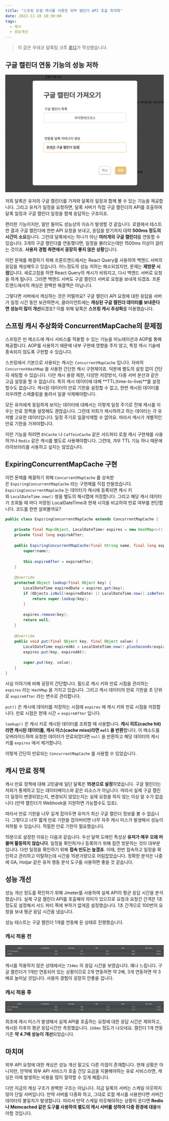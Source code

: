 ```yaml
---
title: "스프링 로컬 캐시를 사용한 외부 캘린더 API 호출 최적화"
date: 2022-11-10 18:30:00
tags:
  - 캐시
  - 성능개선
---
```


> 이 글은 우테코 달록팀 크루 [후디](https://github.com/devHudi)가 작성했습니다.

## 구글 캘린더 연동 기능의 성능 저하

![](./1.png)

저희 달록은 유저의 구글 캘린더를 가져와 달록의 일정과 함께 볼 수 있는 기능을 제공합니다. 그리고 유저가 일정을 요청하면, 달록 서버가 직접 구글 캘린더의 API를 호출하여 달록 일정과 구글 캘린더 일정을 함께 응답하는 구죠이죠.

편리한 기능이지만, 말만 들어도 성능상의 이슈가 발생할 것 같습니다. 로컬에서 테스트한 결과 구글 캘린더에 한번 API 요청을 보내고, 응답을 받기까지 대략 **500ms 정도의 시간이 소요**됩니다. 그런데 달록에서는 하나가 아닌 **여러개의 구글 캘린더**를 연동할 수 있습니다. 3개의 구글 캘린더를 연동했다면, 일정을 불러오는데만 1500ms 이상이 걸리는 것이죠. **사용자 경험 측면에서 굉장히 좋지 않은 상황**입니다.

이런 문제를 해결하기 위해 프론트엔드에서는 React Query를 사용하여 백엔드 서버의 응답을 캐싱해두고 있습니다. 어느정도의 성능 저하는 해소되었지만, 문제는 **재방문 시점**입니다. 새로고침을 하면 React Query의 캐시가 비워지고, 다시 백엔드 서버로 요청을 하게 됩니다. 그러면 백엔드 서버도 구글 캘린더 서버로 요청을 보내게 되겠죠. 프론트엔드에서의 캐싱은 완벽한 해결책은 아닙니다.

그렇다면 서버에서 캐싱하는 것은 어떨까요? 구글 캘린더 API 요청에 대한 응답을 서버가 일정 시간 동안 보관하면서, 클라이언트에는 **캐싱된 구글 캘린더 데이터를 보내준다면 성능이 많이 개선**되겠죠? 이를 위해 달록은 **스프링 캐시 추상화**를 이용했습니다.

## 스프링 캐시 추상화와 ConcurrentMapCache의 문제점

스프링은 빈 메소드에 캐시 서비스를 적용할 수 있는 기능을 어노테이션과 AOP를 통해 제공합니다. AOP를 사용하기 때문에 내부 구현에 영향을 주지 않고, 특정 캐시 기술에 종속되지 않도록 구현할 수 있습니다.

스프링에서 기본으로 사용되는 캐시는 `ConcurrentMapCache` 입니다. 자바의 `ConcurrentHashMap` 을 사용한 간단한 캐시 구현체이죠. 덕분에 별도의 설정 없이 간단히 세팅할 수 있습니다. 다만 캐시 용량 제한, 다양한 저장방식, 다중 서버 분산과 같은 고급 설정을 할 수 없습니다. 특히 캐시 데이터에 대해 **TTL(time-to-live)**를 설정할수도 없습니다. 캐시된 데이터의 만료 기한을 설정할 수 없고, 한번 캐시된 데이터를 지우려면 스케줄링을 돌려서 일괄 삭제해야합니다.

모든 유저에게 동일하게 보이는 데이터에 대해서는 이렇게 일정 주기로 전체 캐시를 지우는 만료 정책을 설정해도 괜찮습니다. 그런데 저희가 캐시하려고 하는 데이터는 각 유저별 고유한 데이터입니다. 일정 주기로 일괄삭제할 수 없어요. 따라서 캐시가 개별적인 만료 기한을 가져야합니다.

이런 기능을 하려면 `EhCache` 나 `CaffeinCache` 같은 서드파티 로컬 캐시 구현체를 사용하거나 `Redis` 같은 캐시를 별도로 사용해야합니다. 그런데, 겨우 TTL 기능 하나 때문에 라이브러리를 사용하고 싶지는 않았습니다.

## ExpiringConcurrentMapCache 구현

이런 문제를 해결하기 위해 `ConcurrentMapCache` 를 상속받은 `ExpiringConcurrentMapCache` 라는 구현체를 직접 만들었습니다. `ExpiringConcurrentMapCache` 는 데이터가 캐시에 등록되면 캐시 키와 `LocalDateTime.now()` 쌍을 별도의 해시맵에 저장합니다. 그리고 해당 캐시 데이터가 조회될 때 마다 저장된 LocalDateTime과 현재 시각을 비교하여 만료 여부를 판단합니다. 코드를 한번 살펴볼까요?

```java
public class ExpiringConcurrentMapCache extends ConcurrentMapCache {

    private final Map<Object, LocalDateTime> expires = new HashMap<>();
    private final long expireAfter;

    public ExpiringConcurrentMapCache(final String name, final long expireAfter) {
        super(name);

        this.expireAfter = expireAfter;
    }

    @Override
    protected Object lookup(final Object key) {
        LocalDateTime expiredDate = expires.get(key);
        if (Objects.isNull(expiredDate) || LocalDateTime.now().isBefore(expiredDate)) {
            return super.lookup(key);
        }

        expires.remove(key);
        return null;
    }

    @Override
    public void put(final Object key, final Object value) {
        LocalDateTime expiredAt = LocalDateTime.now().plusSeconds(expireAfter);
        expires.put(key, expiredAt);

        super.put(key, value);
    }
}
```

사실 이야기에 비해 굉장히 간단합니다. 필드로 캐시 키와 만료 시점을 관리하는 `expires` 라는 `HashMap` 을 가지고 있습니다. 그리고 캐시 데이터의 만료 기한을 초 단위로 `expireAfter` 라는 변수로 관리합니다.

`put()` 은 캐시에 데이터를 저장하는 시점에 `expires` 에 캐시 키와 만료 시점을 저장합니다. 만료 시점은 현재 시간 + `expireAfter` 입니다.

`lookup()` 은 캐시 키로 캐시된 데이터를 조회할 때 사용합니다. **캐시 히트(cache hit)라면 캐시된 데이터를, 캐시 미스(cache miss)라면 `null` 을 반환**합니다. 이 메소드를 오버라이드하여 요청한 데이터가 만료되었다면 `null` 을 반환하고 해당 데이터의 캐시 키를 `expires` 에서 제거합니다.

이렇게 간단히 만료되는 `ConcurrentMapCache` 를 사용할 수 있었습니다.

## 캐시 만료 정책

캐시 만료 정책에 대해 고민끝에 일단 달록은 **15분으로 설정**하였습니다. 구글 캘린더는 저희가 통제하고 있는 데이터베이스와 같은 리소스가 아닙니다. 따라서 실제 구글 캘린더 일정이 변경되었는지, 변경되지 않았는지는 실제 요청을 하지 않는 이상 알 수가 없습니다 (만약 캘린더가 Webhook을 지원하면 가능할수도 있죠).

따라서 만료 기한을 너무 길게 잡아두면 유저가 최신 구글 캘린더 정보를 볼 수 없습니다. 그렇다고 너무 짧게 만료 기한을 잡아버리면 너무 자주 캐시 미스가 발생해서 성능이 저하될 수 있습니다. 적절한 만료 기한이 필요했습니다.

15분으로 설정한 이유는 다음과 같습니다. 우선 달력 도메인 특성상 **유저가 매우 오래 머물며 활동하지 않습니다**. 일정을 확인하거나 등록하기 위해 잠깐 방문하는 것이 대부분입니다. 다만 일정을 확인하기 위해 **접속 빈도는 높겠죠**. 이때, 한번 접속하고 일정을 확인하고 관리하고 이탈하는데 시간을 15분가량으로 어림잡았습니다. 정확한 분석은 나중에 GA, Hotjar 같은 유저 행동 분석 도구를 사용하면 좋을 것 같습니다.

## 성능 개선

성능 개선 정도를 확인하기 위해 Jmeter를 사용하여 실제 API의 평균 응답 시간을 분석했습니다. 실제 구글 캘린더 API를 호출해야 의미가 있으므로 요청과 요청간 간격은 1초정도로 설정해서 서드 파티 쪽에 부하가 없게끔 설정했습니다. 1초 간격으로 100번의 요청을 보내 평균 응답 시간을 냈습니다.

성능 테스트는 구글 캘린더 1개를 연동해 둔 상태로 진행했습니다.

### 캐시 적용 전

![](./2.png)

캐시를 적용하지 않은 상태에서는 `734ms` 의 응답 시간을 보였습니다. 꽤나 느립니다. 구글 캘린더가 1개만 연동되어 있는 상황이므로 2개 연동하면 약 2배, 3개 연동하면 약 3배로 늘어날 것입니다. 사용자 경험이 굉장히 안좋을 겁니다.

### 캐시 적용 후

![](./3.png)

최초에 캐시 미스가 발생해서 실제 API를 호출하는 요청에 대한 응답 시간은 제외하고, 캐시된 이후의 평균 응답시간만 측정했습니다. `156ms` 정도가 나오네요. 캘린더 1개 연동 기준 **약 4.7배 성능이 개선**되었습니다.

## 마치며

외부 API 요청에 대한 캐싱은 성능 개선 말고도 다른 이점이 존재합니다. 현재 상황은 아니지만, 만약에 외부 API 서비스가 호출 건당 요금을 지불해야하는 유료 서비스라면, 캐싱은 이때 발생하는 비용을 많이 절약할 수 있게 해줍니다.

다만 지금의 캐싱 구조가 완벽한 구조는 아닙니다. 지금 달록의 서버는 스케일 아웃하지 않아 단일 서버입니다. 만약 서버를 다중화 하고, 그대로 로컬 캐시를 사용한다면 서버간 데이터의 불일치가 발생합니다. 따라서 만약 스케일 아웃해야하는 상황이 온다면 **Redis나 Memcached 같은 도구를 사용하여 별도의 캐시 서버를 성하여 다중 환경에 대응**해야할 것입니다.
